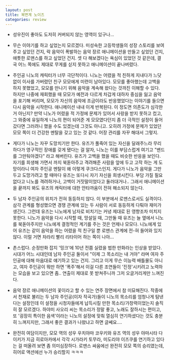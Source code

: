 ```yaml
---
layout: post
title: 복면계 노이즈
categories: review
---
```


- 성우진이 좋아도 도저히 커버되지 않는 영역이 있구나...

- 무슨 이야기를 하고 싶었는지 모르겠다. 미성숙한 고등학생들의 성장 스토리를 보여주고 싶었던 건지, 락 음악이 폭발하는 음악 장르 애니메이션을 만들고 싶었던 건지, 애틋한 로맨스를 하고 싶었던 건지. 셋 다 해보겠다는 욕심이 있었던 것 같은데, 결국 어느 쪽에도 제대로 무게를 싣지 못하고 애니메이션이 끝나버렸다. 

- 주인공 니노의 캐릭터가 너무 극단적이다. 니노는 어렸을 적 친하게 지내다가 느닷없이 이사를 가버렸던 친구 모모에게 미련이 남아있다. 모모를 좋아했는데 고백을 하지 못했었고, 모모를 만나기 위해 음악을 계속해 왔다는 것까진 이해할 수 있다. 하지만 나중에 재회했을 때 모모가 예전과 다르게 차갑게 대하자 중심을 잃고 음악을 포기해 버리며, 모모가 자신의 음악에 조금이라도 반응했었다는 이야기를 들으면 다시 음악을 시작한다. 애니메이션 내내 이게 반복된다. 이 정도면 의존도가 심각한 거 아닌지? 만약 니노가 어렸을 적 가정에 문제가 있어서 사랑을 받지 못하고 컸고, 그 와중에 유일하게 니노의 편이 되어준 게 모모였다던지 좀 더 극적인 설정이 들어갔다면 그러려니 했을 수도 있겠는데 그것도 아니고. 오히려 가정에 문제가 있었던 모모 쪽이 더 건강한 멘탈을 갖고 있는 것 같다. 어장 관리를 자꾸 해대서 그렇지.

- 게다가 니노는 자꾸 도망치기만 한다. 유즈가 풀죽어 있는 자신을 달래주느라 무리하다가 영구적인 장애를 갖게 됐다는 걸 알자, 니노는 이를 부담스럽게 여기고 "밴드를 그만둬야겠다" 라고 해버린다. 유즈가 고백을 했을 때도 비슷한 반응을 보인다. 자기를 희생해 가면서 까지 북돋아주고 격려해준 사람을 앞에 두고 고작 하는 게 도망이라니 여자 주인공 멘탈이 왜 이렇게 쿠크다스인지. 게다가 니노가 음악을 그만두고 도망가려고 할 때마다 유즈는 또다시 자기 자신을 희생시킨다. 부담 가질 필요 없다고 니노를 격려하거나, 고백이 거짓말이었다고 둘러대거나.. 그래서 애니메이션을 끝까지 봐도 유즈의 캐릭터에 대한 안타까움이 전혀 해소되지 않는다.

- 두 남자 주인공의 위치가 전혀 동등하지 않다. 이 부분에서 로맨스로서도 실격이다. 삼각 관계를 형성했으면 경쟁 관계에 있는 두 사람이 서로 동등하게 다퉈야 재미가 생긴다. 그런데 유즈는 니노에게 남자로 비치기는 커녕 제대로 된 영향조차 미치지 못한다. 니노가 음악을 다시 시작할 때, 망설일 때, 그만둘 때 유즈는 늘 옆에서 니노를 북돋아주지만 니노에게 결정적인 계기를 주는 것은 언제나 모모다. 니노에게 있어 유즈는 같이 음악을 하는 어렸을 적 친구일 뿐 로맨스 관계에 전-혀 들어와 있지 않다. 이럴 거면 차라리 빨리 리타이어 하는 쪽이 나아...

- 촌스럽다. 순정만화 잡지 '밍크'에 10년 전쯤 실렸을 법한 만화라는 인상을 받았다. 시대가 어느 시대인데 남자 주인공 둘이서 "이제 그 목소리는 내 거야" 라며 여자 주인공에 대해 마음대로 얘기하고 있는 건지. 그리고 이게 무슨 이능력 배틀물도 아니고, 여자 주인공이 뭐만 하면 '폭주'해서 이걸 다른 조연들이 '진정'시키려고 노력하는 모습을 보고 있으면 좀.. 연출이 제대로 못 받쳐주니까 그저 오글거리게만 느껴진다.

- 음악 장르 애니메이션의 꽃이라고 할 수 있는 연주 장면에서 참 미묘해진다. 작중에서 천재로 불리는 두 남자 주인공(이자 작곡가)들이 니노의 목소리를 엄청나게 탐낸다는 설정인데 이 설정을 시청자들에게 납득시킬 만한 목소리/가창력이었는지 솔직히 잘 모르겠다. 하야미 사오리 씨는 목소리가 정말 좋고, 노래도 잘하시는 편이고, 또 '굉장히 특이한 음색'이라는 니노의 설정에 맞춰 열심히 연기하셨다는 것도 충분히 느껴지지만, 그래서 좋은 결과가 나왔냐고 하면 글쎄요.... 

- 완전히 여담이지만, 모모 역의 성우 우치야마 코우키와 유즈 역의 성우 야마시타 다이키가 지금 히로아카에서 각각 시가라키 토무라, 미도리야 이즈쿠를 연기하고 있다는 걸 떠올려 보면 좀 의미심장하다. 로맨스 싸움에선 완전히 모모 쪽의 승리였는데, 히어로 액션에선 누가 승리할지 ㅋㅋㅋ


